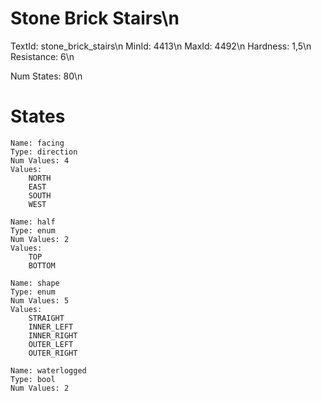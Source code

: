 # Stone Brick Stairs\n
TextId: stone_brick_stairs\n
MinId: 4413\n
MaxId: 4492\n
Hardness: 1,5\n
Resistance: 6\n

Num States: 80\n
# States
```
Name: facing
Type: direction
Num Values: 4
Values:
    NORTH
    EAST
    SOUTH
    WEST

Name: half
Type: enum
Num Values: 2
Values:
    TOP
    BOTTOM

Name: shape
Type: enum
Num Values: 5
Values:
    STRAIGHT
    INNER_LEFT
    INNER_RIGHT
    OUTER_LEFT
    OUTER_RIGHT

Name: waterlogged
Type: bool
Num Values: 2
```